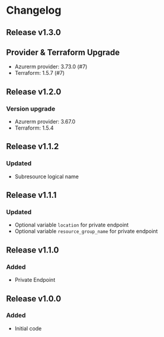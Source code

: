 # Changelog

## Release v1.3.0

## Provider & Terraform Upgrade
- Azurerm provider: 3.73.0 (#7)
- Terraform: 1.5.7 (#7)

   
## Release v1.2.0

### Version upgrade
- Azurerm provider: 3.67.0
- Terraform: 1.5.4
   
## Release v1.1.2

### Updated
- Subresource logical name
   
## Release v1.1.1

### Updated
- Optional variable `location` for private endpoint
- Optional variable  `resource_group_name` for private endpoint


   
## Release v1.1.0

### Added

- Private Endpoint
   
## Release v1.0.0

### Added

- Initial code
   